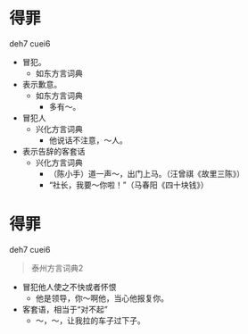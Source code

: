 # 得罪
deh7 cuei6
+ 冒犯。
  * 如东方言词典
+ 表示歉意。
  * 如东方言词典
    - 多有～。
+ 冒犯人
  * 兴化方言词典
    - 他说话不注意，～人。
+ 表示告辞的客套话
  * 兴化方言词典
    - （陈小手）道一声～，出门上马。（汪曾祺《故里三陈》）
    - “社长，我要～你啦！”（马春阳《四十块钱》）

# 得罪
deh7 cuei6
> 泰州方言词典2
- 冒犯他人使之不快或者怀恨
  - 他是领导，你～啊他，当心他报复你。
- 客套语，相当于“对不起”
  - ～，～，让我拉的车子过下子。
